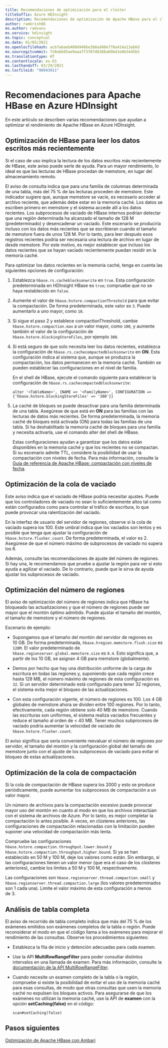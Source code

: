 ```yaml
---
title: Recomendaciones de optimización para el clúster
titleSuffix: Azure HDInsight
description: Recomendaciones de optimización de Apache HBase para el clúster en Azure HDInsight.
author: ramkrish86
ms.author: ramvasu
ms.service: hdinsight
ms.topic: conceptual
ms.date: 01/03/2021
ms.openlocfilehash: acb7a6aeb4084949be3b0ad40e770a414a13ab6d
ms.sourcegitcommit: f28ebb95ae9aaaff3f87d8388a09b41e0b3445b5
ms.translationtype: HT
ms.contentlocale: es-ES
ms.lasthandoff: 03/29/2021
ms.locfileid: "98943011"
---
```

# <a name="apache-hbase-advisories-in-azure-hdinsight"></a>Recomendaciones para Apache HBase en Azure HDInsight

En este artículo se describen varias recomendaciones que ayudan a optimizar el rendimiento de Apache HBase en Azure HDInsight. 

## <a name="optimize-hbase-to-read-most-recently-written-data"></a>Optimización de HBase para leer los datos escritos más recientemente

Si el caso de uso implica la lectura de los datos escritos más recientemente de HBase, este aviso puede serle de ayuda. Para un mayor rendimiento, lo ideal es que las lecturas de HBase procedan de memstore, en lugar del almacenamiento remoto.

El aviso de consulta indica que para una familia de columnas determinada de una tabla, más del 75 % de las lecturas proceden de memstore. Este indicador sugiere que, aunque memstore se vacíe, es necesario acceder al archivo reciente, que además debe estar en la memoria caché. Los datos se escriben primero en memstore y el sistema accede allí a los datos recientes. Los subprocesos de vaciado de HBase internos podrían detectar que una región determinada ha alcanzado el tamaño de 128 M (predeterminado) y desencadenar un vaciado. Este escenario se produciría incluso con los datos más recientes que se escribieran cuando el tamaño de memstore fuera de unos 128 M. Por lo tanto, para leer después esos registros recientes podría ser necesaria una lectura de archivo en lugar de desde memstore. Por este motivo, es mejor establecer que incluso los datos recientes que se hayan vaciado recientemente puedan residir en la memoria caché.

Para optimizar los datos recientes en la memoria caché, tenga en cuenta las siguientes opciones de configuración:

1. Establezca `hbase.rs.cacheblocksonwrite` en `true`. Esta configuración predeterminada en HDInsight HBase es `true`; compruebe que no se haya restablecido en `false`.

2. Aumente el valor de `hbase.hstore.compactionThreshold` para que evitar la compactación. De forma predeterminada, este valor es `3`. Puede aumentarlo a uno mayor, como `10`.

3. Si sigue el paso 2 y establece compactionThreshold, cambie `hbase.hstore.compaction.max` a un valor mayor, como `100`, y aumente también el valor de la configuración de `hbase.hstore.blockingStoreFiles`, por ejemplo `300`.

4. Si está seguro de que solo necesita leer los datos recientes, establezca la configuración de `hbase.rs.cachecompactedblocksonwrite` en **ON**. Esta configuración indica al sistema que, aunque se produzca la compactación, los datos permanecen en la memoria caché. También se pueden establecer las configuraciones en el nivel de familia. 

   En el shell de HBase, ejecute el comando siguiente para establecer la configuración de `hbase.rs.cachecompactedblocksonwrite`:
   
   ```
   alter '<TableName>', {NAME => '<FamilyName>', CONFIGURATION => {'hbase.hstore.blockingStoreFiles' => '300'}}
   ```

5. La caché de bloques se puede desactivar para una familia determinada de una tabla. Asegúrese de que está en **ON** para las familias con las lecturas de datos más recientes. De forma predeterminada, la memoria caché de bloques está activada (ON) para todas las familias de una tabla. Si ha deshabilitado la memoria caché de bloques para una familia y necesita activarla, use el comando alter del shell de HBase.

   Estas configuraciones ayudan a garantizar que los datos están disponibles en la memoria caché y que los recientes no se compactan. Si su escenario admite TTL, considere la posibilidad de usar la compactación con niveles de fecha. Para más información, consulte la [Guía de referencia de Apache HBase: compactación con niveles de fecha](https://hbase.apache.org/book.html#ops.date.tiered).  

## <a name="optimize-the-flush-queue"></a>Optimización de la cola de vaciado

Este aviso indica que el vaciado de HBase podría necesitar ajustes. Puede que los controladores de vaciado no sean lo suficientemente altos tal como están configurados como para controlar el tráfico de escritura, lo que puede provocar una ralentización del vaciado.

En la interfaz de usuario del servidor de regiones, observe si la cola de vaciado supera los 100. Este umbral indica que los vaciados son lentos y es posible que tenga que ajustar la configuración de `hbase.hstore.flusher.count`. De forma predeterminada, el valor es 2. Asegúrese de que el número máximo de subprocesos de vaciado no supera los 6.

Además, consulte las recomendaciones de ajuste del número de regiones. Si hay una, le recomendamos que pruebe a ajustar la región para ver si esto ayuda a agilizar el vaciado. De lo contrario, puede que le sirva de ayuda ajustar los subprocesos de vaciado.

## <a name="region-count-tuning"></a>Optimización del número de regiones

El aviso de optimización del número de regiones indica que HBase ha bloqueado las actualizaciones y que el número de regiones puede ser mayor que el montón óptimo admitido. Puede ajustar el tamaño del montón, el tamaño de memstore y el número de regiones.

Escenario de ejemplo:

- Supongamos que el tamaño del montón del servidor de regiones es 10 GB. De forma predeterminada, `hbase.hregion.memstore.flush.size` es `128M`. El valor predeterminado de `hbase.regionserver.global.memstore.size` es `0.4`. Esto significa que, a partir de los 10 GB, se asignan 4 GB para memstore (globalmente).

- Demos por hecho que hay una distribución uniforme de la carga de escritura en todas las regiones y, suponiendo que cada región crece hasta 128 MB, el número máximo de regiones de esta configuración es `32`. Si un servidor determinado está configurado para tener 32 regiones, el sistema evita mejor el bloqueo de las actualizaciones.

- Con esta configuración vigente, el número de regiones es 100. Los 4 GB globales de memstore ahora se dividen entre 100 regiones. Por lo tanto, efectivamente, cada región obtiene solo 40 MB de memstore. Cuando las escrituras son uniformes, el sistema realiza vaciados frecuentes y reduce el tamaño al orden de < 40 MB. Tener muchos subprocesos de vaciado podría aumentar la velocidad de vaciado de `hbase.hstore.flusher.count`.

El aviso significa que sería conveniente reevaluar el número de regiones por servidor, el tamaño del montón y la configuración global del tamaño de memstore junto con el ajuste de los subprocesos de vaciado para evitar el bloqueo de estas actualizaciones.

## <a name="compaction-queue-tuning"></a>Optimización de la cola de compactación

Si la cola de compactación de HBase supera los 2000 y esto se produce periódicamente, puede aumentar los subprocesos de compactación a un valor mayor.

Un número de archivos para la compactación excesivo puede provocar mayor uso del montón en cuanto al modo en que los archivos interactúan con el sistema de archivos de Azure. Por lo tanto, es mejor completar la compactación lo antes posible. A veces, en clústeres anteriores, las configuraciones de compactación relacionadas con la limitación pueden suponer una velocidad de compactación más lenta.

Compruebe las configuraciones `hbase.hstore.compaction.throughput.lower.bound` y `hbase.hstore.compaction.throughput.higher.bound`. Si ya se han establecido en 50 M y 100 M, deje los valores como están. Sin embargo, si las configuraciones tienen un valor menor (que era el caso de los clústeres anteriores), cambie los límites a 50 M y 100 M, respectivamente.

Las configuraciones son `hbase.regionserver.thread.compaction.small` y `hbase.regionserver.thread.compaction.large` (los valores predeterminados son 1 cada una).
Limite el valor máximo de esta configuración a menos de 3.

## <a name="full-table-scan"></a>Análisis de tabla completa

El aviso de recorrido de tabla completo indica que más del 75 % de los exámenes emitidos son exámenes completos de la tabla o región. Puede reconsiderar el modo en que el código llama a los exámenes para mejorar el rendimiento de las consultas. Observe los procedimientos siguientes:

* Establezca la fila de inicio y detención adecuadas para cada examen.

* Use la API **MultiRowRangeFilter** para poder consultar distintos intervalos en una llamada de examen. Para más información, consulte la [documentación de la API MultiRowRangeFilter](https://hbase.apache.org/2.1/apidocs/org/apache/hadoop/hbase/filter/MultiRowRangeFilter.html).

* Cuando necesite un examen completo de la tabla o la región, compruebe si existe la posibilidad de evitar el uso de la memoria caché para esas consultas, de modo que otras consultas que usen la memoria caché no expulsen los bloques activos. Para asegurarse de que los exámenes no utilizan la memoria caché, use la API de **examen** con la opción **setCaching(false)** en el código: 

   ```
   scan#setCaching(false)
   ```
   
## <a name="next-steps"></a>Pasos siguientes

[Optimización de Apache HBase con Ambari](../optimize-hbase-ambari.md)
